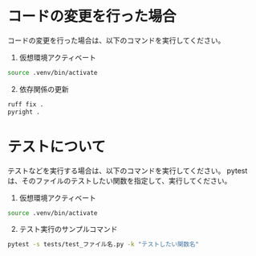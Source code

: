 # コードの変更を行った場合
コードの変更を行った場合は、以下のコマンドを実行してください。
1. 仮想環境アクティベート
  ```bash
  source .venv/bin/activate
  ```
2. 依存関係の更新
  ```bash
  ruff fix .
  pyright .
  ```

# テストについて
テストなどを実行する場合は、以下のコマンドを実行してください。
pytestは、そのファイルのテストしたい関数を指定して、実行してください。

1. 仮想環境アクティベート
  ```bash
  source .venv/bin/activate
  ```
2. テスト実行のサンプルコマンド
  ```bash
  pytest -s tests/test_ファイル名.py -k "テストしたい関数名"
  ```
